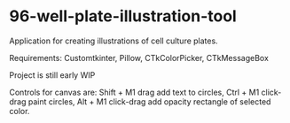# 96-well-plate-illustration-tool


Application for creating illustrations of cell culture plates.

Requirements: Customtkinter, Pillow,  CTkColorPicker, CTkMessageBox

Project is still early WIP

Controls for canvas are:
Shift + M1 drag add text to circles, Ctrl + M1 click-drag paint circles, Alt + M1 click-drag add opacity rectangle of selected color.
